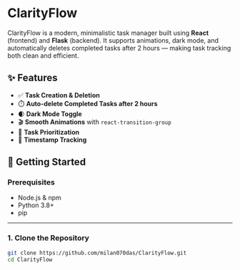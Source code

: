 # ClarityFlow

ClarityFlow is a modern, minimalistic task manager built using **React** (frontend) and **Flask** (backend). It supports animations, dark mode, and automatically deletes completed tasks after 2 hours — making task tracking both clean and efficient.

## ✨ Features

- ✅ **Task Creation & Deletion**
- ⏱️ **Auto-delete Completed Tasks after 2 hours**
- 🌒 **Dark Mode Toggle**
- 🎬 **Smooth Animations** with `react-transition-group`
- 📝 **Task Prioritization**
- 📅 **Timestamp Tracking**

## 🚀 Getting Started

### Prerequisites

- Node.js & npm
- Python 3.8+
- pip

---

### 1. Clone the Repository

```bash
git clone https://github.com/milan070das/ClarityFlow.git
cd ClarityFlow
